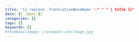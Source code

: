 ```yaml
---
title: "{{ replace .TranslationBaseName "-" " " | title }}"
date: {{ .Date }}
categories: []
tags: []
keywords: []
#thumbnailImage: //example.com/image.jpg
---
```


<!--more-->
